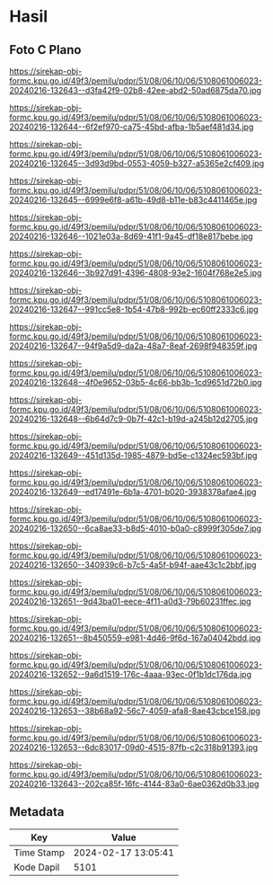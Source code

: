 # Hasil

## Foto C Plano

https://sirekap-obj-formc.kpu.go.id/49f3/pemilu/pdpr/51/08/06/10/06/5108061006023-20240216-132643--d3fa42f9-02b8-42ee-abd2-50ad6875da70.jpg

https://sirekap-obj-formc.kpu.go.id/49f3/pemilu/pdpr/51/08/06/10/06/5108061006023-20240216-132644--6f2ef970-ca75-45bd-afba-1b5aef481d34.jpg

https://sirekap-obj-formc.kpu.go.id/49f3/pemilu/pdpr/51/08/06/10/06/5108061006023-20240216-132645--3d93d9bd-0553-4059-b327-a5365e2cf409.jpg

https://sirekap-obj-formc.kpu.go.id/49f3/pemilu/pdpr/51/08/06/10/06/5108061006023-20240216-132645--6999e6f8-a61b-49d8-b11e-b83c4411465e.jpg

https://sirekap-obj-formc.kpu.go.id/49f3/pemilu/pdpr/51/08/06/10/06/5108061006023-20240216-132646--1021e03a-8d69-41f1-9a45-df18e817bebe.jpg

https://sirekap-obj-formc.kpu.go.id/49f3/pemilu/pdpr/51/08/06/10/06/5108061006023-20240216-132646--3b927d91-4396-4808-93e2-1604f768e2e5.jpg

https://sirekap-obj-formc.kpu.go.id/49f3/pemilu/pdpr/51/08/06/10/06/5108061006023-20240216-132647--991cc5e8-1b54-47b8-992b-ec60ff2333c6.jpg

https://sirekap-obj-formc.kpu.go.id/49f3/pemilu/pdpr/51/08/06/10/06/5108061006023-20240216-132647--94f9a5d9-da2a-48a7-8eaf-2698f948359f.jpg

https://sirekap-obj-formc.kpu.go.id/49f3/pemilu/pdpr/51/08/06/10/06/5108061006023-20240216-132648--4f0e9652-03b5-4c66-bb3b-1cd9651d72b0.jpg

https://sirekap-obj-formc.kpu.go.id/49f3/pemilu/pdpr/51/08/06/10/06/5108061006023-20240216-132648--6b64d7c9-0b7f-42c1-b19d-a245b12d2705.jpg

https://sirekap-obj-formc.kpu.go.id/49f3/pemilu/pdpr/51/08/06/10/06/5108061006023-20240216-132649--451d135d-1985-4879-bd5e-c1324ec593bf.jpg

https://sirekap-obj-formc.kpu.go.id/49f3/pemilu/pdpr/51/08/06/10/06/5108061006023-20240216-132649--ed17491e-6b1a-4701-b020-3938378afae4.jpg

https://sirekap-obj-formc.kpu.go.id/49f3/pemilu/pdpr/51/08/06/10/06/5108061006023-20240216-132650--6ca8ae33-b8d5-4010-b0a0-c8999f305de7.jpg

https://sirekap-obj-formc.kpu.go.id/49f3/pemilu/pdpr/51/08/06/10/06/5108061006023-20240216-132650--340939c6-b7c5-4a5f-b94f-aae43c1c2bbf.jpg

https://sirekap-obj-formc.kpu.go.id/49f3/pemilu/pdpr/51/08/06/10/06/5108061006023-20240216-132651--9d43ba01-eece-4f11-a0d3-79b60231ffec.jpg

https://sirekap-obj-formc.kpu.go.id/49f3/pemilu/pdpr/51/08/06/10/06/5108061006023-20240216-132651--8b450559-e981-4d46-9f6d-167a04042bdd.jpg

https://sirekap-obj-formc.kpu.go.id/49f3/pemilu/pdpr/51/08/06/10/06/5108061006023-20240216-132652--9a6d1519-176c-4aaa-93ec-0f1b1dc176da.jpg

https://sirekap-obj-formc.kpu.go.id/49f3/pemilu/pdpr/51/08/06/10/06/5108061006023-20240216-132653--38b68a92-56c7-4059-afa8-8ae43cbce158.jpg

https://sirekap-obj-formc.kpu.go.id/49f3/pemilu/pdpr/51/08/06/10/06/5108061006023-20240216-132653--6dc83017-09d0-4515-87fb-c2c318b91393.jpg

https://sirekap-obj-formc.kpu.go.id/49f3/pemilu/pdpr/51/08/06/10/06/5108061006023-20240216-132643--202ca85f-16fc-4144-83a0-6ae0362d0b33.jpg


## Metadata

| Key        | Value               |
| ---------- | ------------------- |
| Time Stamp | 2024-02-17 13:05:41 |
| Kode Dapil | 5101                |



